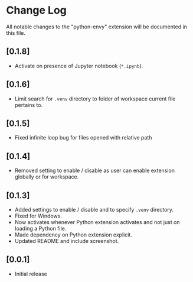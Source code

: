 # Change Log

All notable changes to the "python-envy" extension will be documented in this file.

## [0.1.8]
- Activate on presence of Jupyter notebook (`*.ipynb`).

## [0.1.6]
- Limit search for `.venv` directory to folder of workspace current file pertains to.

## [0.1.5]
- Fixed infinite loop bug for files opened with relative path

## [0.1.4]

- Removed setting to enable / disable as user can enable extension globally or for workspace.

## [0.1.3]

- Added settings to enable / disable and to specify `.venv` directory.
- Fixed for Windows.
- Now activates whenever Python extension activates and not just on loading a Python file.
- Made dependency on Python extension explicit.
- Updated README and include screenshot.

## [0.0.1]

- Initial release
